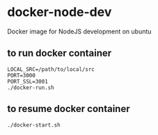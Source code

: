 # docker-node-dev
Docker image for NodeJS development on ubuntu

## to run docker container
```
LOCAL_SRC=/path/to/local/src
PORT=3000
PORT_SSL=3001
./docker-run.sh
```

## to resume docker container
```
./docker-start.sh
```